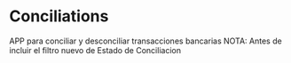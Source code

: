 # Conciliations
APP para conciliar y desconciliar transacciones bancarias
NOTA: Antes de incluir el filtro nuevo de Estado de Conciliacion
